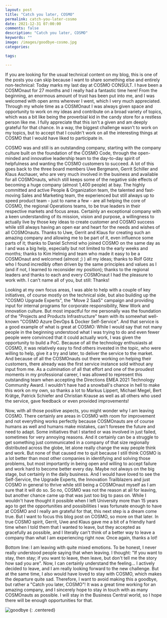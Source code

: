 ```yaml
---
layout: post
title: "Catch you later, COSMO"
permalink: catch-you-later-cosmo
date: 2021-12-31 07:00:00
comments: false
description: "Catch you later, COSMO"
keywords: ""
image: /images/goodbye-cosmo.jpg
categories:

tags:

---
```


If you are looking for the usual technical content on my blog, this is one of the posts you can skip because I want to share something else and entirely non-technical: Today marks my last day at COSMO CONSULT. I have been a COSMOnaut for 27 months and I really had a fantastic time here! From the beginning, an enormous amount of trust has been put into me, and I was welcomed with open arms wherever I went, which I very much appreciated. Through my whole time as a COSMOnaut I was always given space and opportunity to work on my ideas and contribute on a broad variety of topics, which was a bit like being the proverbial kid in the candy store for a restless person like me. I fully appreciate that this isn't a given and am deeply grateful for that chance. In a way, the biggest challenge wasn't to work on my topics, but to accept that I couldn't work on all the interesting things at COSMO that I would have liked to participate in. 

COSMO was and still is an outstanding company, starting with the company culture built on the foundation of the COSMO Code, through the open-minded and innovative leadership team to the day-to-day spirit of helpfulness and wanting the COSMO customers to succeed. A lot of this goes back to the three board members Uwe Bergmann, Gerrit Schiller and Klaus Aschauer, who are very much involved in the business and available for all COSMOnauts, which still keeps some of the negative side effects of becoming a huge company (almost 1,400 people) at bay. The highly committed and active People & Organization team, the talented and fast-moving Sales and Marketing team, the experienced but still always up to speed product team - just to name a few - are all helping the core of COSMO, the regional Operations teams, to be true leaders in their respective markets and focus areas. Certainly an exceptional company with a keen understanding of its mission, vision and purpose, a willingness to actually live by those key ideas to create customer and COSMO success while still always having an open ear and heart for the needs and wishes of all COSMOnauts. Thanks to Uwe, Gerrit and Klaus for creating such an amazing company and allowing me to be part of it, even influence some parts of it; thanks to Daniel Schmid who joined COSMO on the same day as I and was a big help, especially but not limited to the early weeks and months; thanks to Kim Helmig and team who made it easy to be a COSMOnaut and welcomed (almost ;) ) all my ideas; thanks to Rolf Götz who I found incredibly often driven by the same principles and values as I (and if not, I learned to reconsider my position); thanks to the regional leaders and thanks to each and every COSMOnaut I had the pleasure to work with. I can't name all of you, but still: Thanks!

Looking at my own focus areas, I was able to help with a couple of key initiatives, of course mostly on the technical side, but also building up the "COSMO Upgrade Experts", the "Move 2 SaaS" campaign and providing input for internal programs for corporate responsibility, New Work and innovation culture. But most impactful for me personally was the foundation of the "Projects and Products Infrastructure" team with its somewhat well-known "COSMO Azure DevOps & Docker Self-Service". And that service is a good example of what is great at COSMO: While I would say that not many people in the beginning understood what I was trying to do and even fewer people were convinced that it could actually work, I was given the opportunity to build a PoC. Because of all the technology enthusiasts at COSMO, it was relatively easy to find others invested in the topic, who were willing to help, give it a try and later, to deliver the service to the market. And because of all the COSMOnauts out there working on helping their customers, there already was the first service instance sold without any input from me. As a culmination of all that effort and one of the proudest moments in my professional career, I was allowed to represent this outstanding team when accepting the Directions EMEA 2021 Technology Community Award. I wouldn't have had a snowball's chance in hell to make this work on my own, so thanks a lot to Markus Lippert, Michael Megel, Bert Krätge, Patrick Schiefer and Christian Krause as well as all others who used the service, gave feedback or even provided improvements!

Now, with all those positive aspects, you might wonder why I am leaving COSMO. There certainly are areas in COSMO with room for improvement and not everything works perfectly because COSMOnauts are of course humans as well and humans make mistakes, can't foresee the future and need to adapt. Some initiatives that I started or was involved in just failed, sometimes for very annoying reasons. And it certainly can be a struggle to get something just communicated in a company of that size regionally distributed across the globe, let alone really change the way people think and work. But none of that caused me to quit because I still think COSMO is a lot better than most other companies in identifying and solving those problems, but most importantly in being open and willing to accept failure and work hard to become better every day. Maybe not always on the big stage, but certainly in the daily business. And I would have loved to see the Self-Service, the Upgrade Experts, the Innovation Trailblazers and just COSMO in general to thrive while still being a COSMOnaut myself as I am sure that it will do so. So no, COSMO was not the reason at all for leaving, but another chance came up that was just too big to pass on. While I wouldn't have thought it possible when I left University more than 15 years ago to get the opportunities and possibilities I was fortunate enough to have at COSMO and I really am grateful for that, this next step is a dream come true. But I want to focus this blog post on COSMO, so more on that later. In true COSMO spirit, Gerrit, Uwe and Klaus gave me a bit of a friendly hard time when I told them that I wanted to leave, but they accepted as gracefully as possible, and I literally can't think of a better way to leave a company than what I am experiencing right now. Once again, thanks a lot!

Bottom line: I am leaving with quite mixed emotions. To be honest, I never really understood people saying that when leaving. I thought: "If you want to stay, then stay; if you want to leave, then leave, but don't tell me the story how sad you are". Now, I can certainly understand the feeling... I actively decided to leave, and I am really looking forward to the new challenge. But at the same time, I also would have loved to stay with COSMO, which makes the departure quite sad. Therefore, I want to avoid making this a goodbye, but rather a "Catch you later, COSMO"! It was a great time working for an amazing company, and I sincerely hope to stay in touch with as many COSMOnauts as possible. I will stay in the Business Central world, so I hope there will be enough opportunities for that.

![goodbye](/images/goodbye-cosmo.jpg)
{: .centered}